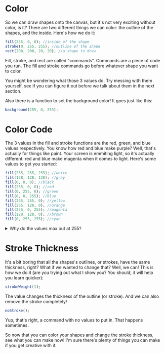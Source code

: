 # Color
So we can draw shapes onto the canvas, but it's not very exciting without color, is it?
There are two different things we can color: the outline of the shapes, and the inside.
Here's how we do it:
```js
fill(255, 0, 0); //inside of the shape
stroke(0, 255, 255); //outline of the shape
rect(200, 200, 20, 20); //a shape to draw
```
Fill, stroke, and rect are called "commands". Commands are a piece of code you run.
The fill and stroke commands go before whatever shape you want to color.

You might be wondering what those 3 values do. Try messing with them yourself, see
if you can figure it out before we talk about them in the next section.

Also there is a function to set the background color! It goes just like this:
```js
background(255, 0, 255);
```

# Color Code
The 3 values in the fill and stroke functions are the red, green, and blue values
respectively. You know how red and blue make purple? Well, that's actually for things
like paint. Your screen is emmiting light, so it's actually different: red and blue
make magenta when it comes to light. Here's some values to get you started:
```js
fill(255, 255, 255); //white
fill(128, 128, 128); //gray
fill(0, 0, 0); //black
fill(255, 0, 0); //red
fill(0, 255, 0); //green
fill(0, 0, 255); //blue
fill(255, 255, 0); //yellow
fill(255, 128, 0); //orange
fill(255, 0, 255); //magenta
fill(128, 128, 0); //brown
fill(0, 255, 255); //cyan
```
<details>
  <summary>Why do the values max out at 255?</summary>

  The answer has to do with binary. If you didn't know, computers store numbers with 0s and 1s.
  You know how regular numbers work, where the first digit is the 1s place, the second digit is
  the 10s place and the third digit is the 100s place? Well binary works the same way, but the
  first digit is the 1s place, the second digit is the 2s place, and the third digit is the 4s
  place. So if we were to count in binary, it would be like:

    0                       <- 0x1 = 0
    1                       <- 1x1 = 1
    10                <- 1x2 + 0x1 = 2
    11                <- 1x2 + 1x1 = 3
    100         <- 1x4 + 0x2 + 0x1 = 4
    101         <- 1x4 + 0x2 + 1x1 = 5
    110         <- 1x4 + 1x2 + 0x1 = 6
    111         <- 1x4 + 0x2 + 1x1 = 7
    1000  <- 1x8 + 0x4 + 0x2 + 0x1 = 8

  For these colors, the computer maxes out at 8 digits per value, which is 11111111 in binary, or 255.
</details>

# Stroke Thickness
It's a bit boring that all the shapes's outlines, or strokes, have the same thickness, right?
What if we wanted to change that? Well, we can! This is how we do it (are you trying out what I
show you? You should, it will help you learn quicker):
```js
strokeWeight(1);
```
The value changes the thickness of the outline (or stroke). And we can also remove the stroke completely!
```js
noStroke();
```
Yup, that's right, a command with no values to put in. That happens sometimes.

So now that you can color your shapes and change the stroke thickness, see what you can make now! I'm sure
there's plenty of things you can make if you get creative with it.
